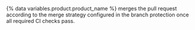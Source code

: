 {% data variables.product.product_name %} merges the pull request according to the merge strategy configured in the branch protection once all required CI checks pass.